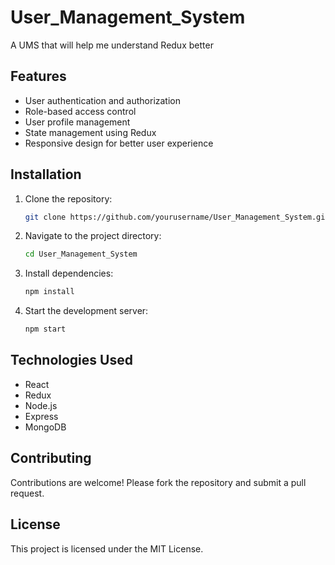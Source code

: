 # User_Management_System

A UMS that will help me understand Redux better

## Features

- User authentication and authorization
- Role-based access control
- User profile management
- State management using Redux
- Responsive design for better user experience

## Installation

1. Clone the repository:
   ```bash
   git clone https://github.com/yourusername/User_Management_System.git
   ```
2. Navigate to the project directory:
   ```bash
   cd User_Management_System
   ```
3. Install dependencies:
   ```bash
   npm install
   ```
4. Start the development server:
   ```bash
   npm start
   ```

## Technologies Used

- React
- Redux
- Node.js
- Express
- MongoDB

## Contributing

Contributions are welcome! Please fork the repository and submit a pull request.

## License

This project is licensed under the MIT License.
